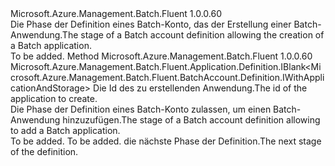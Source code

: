 <Type Name="IWithApplication" FullName="Microsoft.Azure.Management.Batch.Fluent.BatchAccount.Definition.IWithApplication">
  <TypeSignature Language="C#" Value="public interface IWithApplication" />
  <TypeSignature Language="ILAsm" Value=".class public interface auto ansi abstract IWithApplication" />
  <TypeSignature Language="DocId" Value="T:Microsoft.Azure.Management.Batch.Fluent.BatchAccount.Definition.IWithApplication" />
  <TypeSignature Language="VB.NET" Value="Public Interface IWithApplication" />
  <TypeSignature Language="F#" Value="type IWithApplication = interface" />
  <AssemblyInfo>
    <AssemblyName>Microsoft.Azure.Management.Batch.Fluent</AssemblyName>
    <AssemblyVersion>1.0.0.60</AssemblyVersion>
  </AssemblyInfo>
  <Interfaces />
  <Docs>
    <summary>
            <span data-ttu-id="83f10-101">Die Phase der Definition eines Batch-Konto, das der Erstellung einer Batch-Anwendung.</span><span class="sxs-lookup"><span data-stu-id="83f10-101">The stage of a Batch account definition allowing the creation of a Batch application.</span></span>
            </summary>
    <remarks>To be added.</remarks>
  </Docs>
  <Members>
    <Member MemberName="DefineNewApplication">
      <MemberSignature Language="C#" Value="public Microsoft.Azure.Management.Batch.Fluent.Application.Definition.IBlank&lt;Microsoft.Azure.Management.Batch.Fluent.BatchAccount.Definition.IWithApplicationAndStorage&gt; DefineNewApplication (string applicationId);" />
      <MemberSignature Language="ILAsm" Value=".method public hidebysig newslot virtual instance class Microsoft.Azure.Management.Batch.Fluent.Application.Definition.IBlank`1&lt;class Microsoft.Azure.Management.Batch.Fluent.BatchAccount.Definition.IWithApplicationAndStorage&gt; DefineNewApplication(string applicationId) cil managed" />
      <MemberSignature Language="DocId" Value="M:Microsoft.Azure.Management.Batch.Fluent.BatchAccount.Definition.IWithApplication.DefineNewApplication(System.String)" />
      <MemberSignature Language="VB.NET" Value="Public Function DefineNewApplication (applicationId As String) As IBlank(Of IWithApplicationAndStorage)" />
      <MemberSignature Language="F#" Value="abstract member DefineNewApplication : string -&gt; Microsoft.Azure.Management.Batch.Fluent.Application.Definition.IBlank&lt;Microsoft.Azure.Management.Batch.Fluent.BatchAccount.Definition.IWithApplicationAndStorage&gt;" Usage="iWithApplication.DefineNewApplication applicationId" />
      <MemberType>Method</MemberType>
      <AssemblyInfo>
        <AssemblyName>Microsoft.Azure.Management.Batch.Fluent</AssemblyName>
        <AssemblyVersion>1.0.0.60</AssemblyVersion>
      </AssemblyInfo>
      <ReturnValue>
        <ReturnType>Microsoft.Azure.Management.Batch.Fluent.Application.Definition.IBlank&lt;Microsoft.Azure.Management.Batch.Fluent.BatchAccount.Definition.IWithApplicationAndStorage&gt;</ReturnType>
      </ReturnValue>
      <Parameters>
        <Parameter Name="applicationId" Type="System.String" />
      </Parameters>
      <Docs>
        <param name="applicationId"><span data-ttu-id="83f10-102">Die Id des zu erstellenden Anwendung.</span><span class="sxs-lookup"><span data-stu-id="83f10-102">The id of the application to create.</span></span></param>
        <summary>
            <span data-ttu-id="83f10-103">Die Phase der Definition eines Batch-Konto zulassen, um einen Batch-Anwendung hinzuzufügen.</span><span class="sxs-lookup"><span data-stu-id="83f10-103">The stage of a Batch account definition allowing to add a Batch application.</span></span>
            </summary>
        <returns>To be added.</returns>
        <remarks>To be added.</remarks>
        <return><span data-ttu-id="83f10-104">die nächste Phase der Definition.</span><span class="sxs-lookup"><span data-stu-id="83f10-104">The next stage of the definition.</span></span></return>
      </Docs>
    </Member>
  </Members>
</Type>